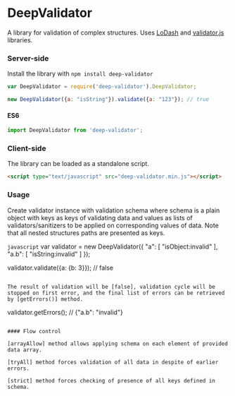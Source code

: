 # DeepValidator

A library for validation of complex structures. Uses [LoDash](https://lodash.com) and [validator.js](https://github.com/chriso/validator.js) libraries.

### Server-side

Install the library with `npm install deep-validator`

```javascript
var DeepValidator = require('deep-validator').DeepValidator;

new DeepValidator({a: "isString"}).validate({a: "123"}); // true
```

#### ES6

```javascript
import DeepValidator from 'deep-validator';
```

### Client-side

The library can be loaded as a standalone script.

```html
<script type="text/javascript" src="deep-validator.min.js"></script>
```

### Usage

Create validator instance with validation schema where schema is a plain object with keys as keys of validating data and values as lists of validators/sanitizers to be applied on corresponding values of data. Note that all nested structures paths are presented as keys.

```javascript```
var validator = new DeepValidator({
    "a": [
        "isObject:invalid"
    ],
    "a.b": [
        "isString:invalid"
    ]
});

validator.validate({a: {b: 3}}); // false
```

The result of validation will be [false], validation cycle will be stopped on first error, and the final list of errors can be retrieved by [getErrors()] method.

```
validator.getErrors(); // {"a.b": "invalid"}
```

#### Flow control

[arrayAllow] method allows applying schema on each element of provided data array.

[tryAll] method forces validation of all data in despite of earlier errors.

[strict] method forces checking of presence of all keys defined in schema.